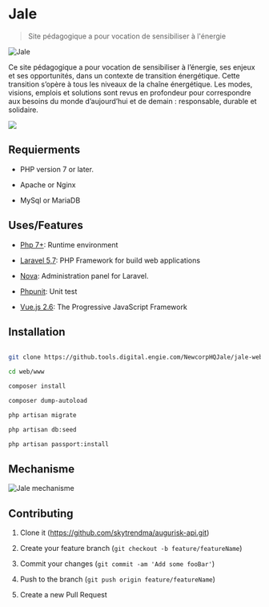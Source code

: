 
# Jale

> Site pédagogique a pour vocation de sensibiliser à l'énergie

![Jale](https://i.imgur.com/bLMGLgl.png)

Ce site pédagogique a pour vocation de sensibiliser à l’énergie, ses enjeux et ses opportunités, dans un contexte de transition énergétique. Cette transition s’opère à tous les niveaux de la chaîne énergétique. Les modes, visions, emplois et solutions sont revus en profondeur pour correspondre aux besoins du monde d’aujourd’hui et de demain : responsable, durable et solidaire.


![](header.png)

  

## Requierments

* PHP version 7 or later.

* Apache or Nginx

* MySql or MariaDB

## Uses/Features

* [Php 7+](https://nodejs.org/): Runtime environment

* [Laravel 5,7](https://laravel.com): PHP Framework for build web applications

* [Nova](https://nova.laravel.com): Administration panel for Laravel.

* [Phpunit](https://www.npmjs.com/package/uuid): Unit test

* [Vue.js 2.6](https://vuejs.org): The Progressive  JavaScript Framework

## Installation

```sh

git clone https://github.tools.digital.engie.com/NewcorpHQJale/jale-website.git

```

```sh
cd web/www
```

```sh
composer install
```
```sh
composer dump-autoload
```
```sh
php artisan migrate
```
```sh
php artisan db:seed
```
```sh
php artisan passport:install
```

## Mechanisme

![Jale mechanisme](https://i.imgur.com/xo26pFf.png)

## Contributing

1. Clone it (<https://github.com/skytrendma/augurisk-api.git>)

2. Create your feature branch (`git checkout -b feature/featureName`)

3. Commit your changes (`git commit -am 'Add some fooBar'`)

4. Push to the branch (`git push origin feature/featureName`)

5. Create a new Pull Request

  

<!-- Markdown link & img dfn's -->

[augurisk-image]:  https://img.shields.io/badge/augurisk--backend-v0.1-brightgreen

[augurisk-url]:  https://augurisk.io

[npm-downloads]:  https://img.shields.io/npm/dm/datadog-metrics.svg?style=flat-square

[travis-image]:  https://img.shields.io/travis/dbader/node-datadog-metrics/master.svg?style=flat-square

[travis-url]:  https://augurisk.io
